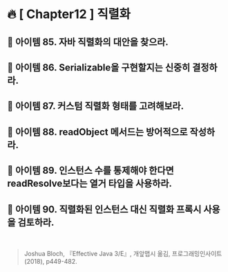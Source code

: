 # 🔥 [ Chapter12 ] 직렬화

## 🎯  아이템 85. 자바 직렬화의 대안을 찾으라.
## 🎯  아이템 86. Serializable을 구현할지는 신중히 결정하라.
## 🎯  아이템 87. 커스텀 직렬화 형태를 고려해보라.
## 🎯  아이템 88. readObject 메서드는 방어적으로 작성하라.
## 🎯  아이템 89. 인스턴스 수를 통제해야 한다면 readResolve보다는 열거 타입을 사용하라.
## 🎯  아이템 90. 직렬화된 인스턴스 대신 직렬화 프록시 사용을 검토하라.

<br>

> Joshua Bloch, 『Effective Java 3/E』, 개앞맵시 옮김, 프로그래밍인사이트(2018), p449-482.